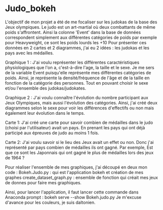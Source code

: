 # Judo_bokeh

L'objectif de mon projet a été de me focaliser sur les judokas de la base des Jeux olympiques. Le judo est un art-martial où deux combattants de même poids s'affrontent. Ainsi la colonne 'Event' dans la base de données correspondent simplement aux différentes catégories de poids par exemple pour Heavyweight, ce sont les poids lourds les +10
Pour présenter ces données en 2 cartes et 2 diagrammes, j'ai eu 2 idées : les judokas et les pays avec les médailles.

Graphique 1 :
J'ai voulu représenter les différentes caractéristiques physiologiques que l'on a, c'est-à-dire l'age, la taille et le sexe. Je me sers de la variable Event puisqu'elle représente mes différentes catégories de poids. Ainsi, je représente la densité/fréquence de l'âge et de la taille en fonction de la catégorie des personnes.
Tout en pouvant choisir le sexe et/ou l'ensemble des judokas/judokates.

Graphique 2 :
J'ai voulu connaître l'évolution du nombre participant aux Jeux Olympiques, mais aussi l'évolution des catégories. Ainsi, j'ai créé deux diagrammes selon le sexe pour voir les différences d'effectifs ou non mais également leur évolution dans le temps.

Carte 1:
J'ai créé une carte pour savoir combien de médailles dans le judo (choisi par l'utilisateur) avait un pays. En prenant les pays qui ont déjà participé aux épreuves de judo au moins 1 fois.

Carte 2:
J'ai voulu savoir si le lieu des Jeux avait un effet ou non. Donc j'ai représenté par pays combien de médailles ils ont gagné. Par exemple, Est que ce sont les Japonnais qui ont gagné le plus de médailles lors des jeux de 1964 ?

Pour réaliser l'ensemble de mes graphiques, j'ai découpé en deux mon code :
Bokeh.Judo.py : qui est l'application bokeh et création de mes graphes
create_dataset_graph.py : ensemble de fonction qui créait mes jeux de donnes pour faire mes graphiques.

Ainsi, pour lancer l'application, il faut lancer cette commande dans Anaconda prompt : bokeh serve --show Bokeh.judo.py
Je m'excuse d'avance pour les couleurs, je suis daltonien.
